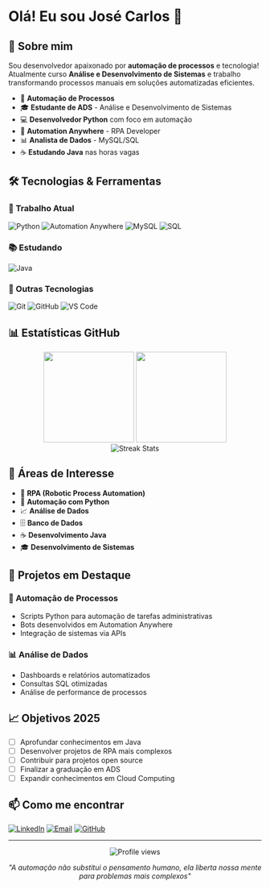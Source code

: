 # Olá! Eu sou José Carlos 👋

## 🚀 Sobre mim
Sou desenvolvedor apaixonado por **automação de processos** e tecnologia! Atualmente curso **Análise e Desenvolvimento de Sistemas** e trabalho transformando processos manuais em soluções automatizadas eficientes.

- 🔧 **Automação de Processos**
- 🎓 **Estudante de ADS** - Análise e Desenvolvimento de Sistemas
- 💻 **Desenvolvedor Python** com foco em automação
- 🤖 **Automation Anywhere** - RPA Developer
- 📊 **Analista de Dados** - MySQL/SQL
- ☕ **Estudando Java** nas horas vagas

## 🛠️ Tecnologias & Ferramentas

### 💼 Trabalho Atual
![Python](https://img.shields.io/badge/Python-3776AB?style=for-the-badge&logo=python&logoColor=white)
![Automation Anywhere](https://img.shields.io/badge/Automation_Anywhere-FF6600?style=for-the-badge&logo=automation-anywhere&logoColor=white)
![MySQL](https://img.shields.io/badge/MySQL-4479A1?style=for-the-badge&logo=mysql&logoColor=white)
![SQL](https://img.shields.io/badge/SQL-336791?style=for-the-badge&logo=postgresql&logoColor=white)

### 📚 Estudando
![Java](https://img.shields.io/badge/Java-ED8B00?style=for-the-badge&logo=java&logoColor=white)

### 🔧 Outras Tecnologias
![Git](https://img.shields.io/badge/Git-F05032?style=for-the-badge&logo=git&logoColor=white)
![GitHub](https://img.shields.io/badge/GitHub-181717?style=for-the-badge&logo=github&logoColor=white)
![VS Code](https://img.shields.io/badge/VS_Code-007ACC?style=for-the-badge&logo=visual-studio-code&logoColor=white)

## 📊 Estatísticas GitHub

<div align="center">
  <img height="180em" src="https://github-readme-stats.vercel.app/api?username=SEU_USUARIO&show_icons=true&theme=dracula&include_all_commits=true&count_private=true"/>
  <img height="180em" src="https://github-readme-stats.vercel.app/api/top-langs/?username=SEU_USUARIO&layout=compact&langs_count=7&theme=dracula"/>
</div>

<div align="center">
  <img src="https://github-readme-streak-stats.herokuapp.com/?user=SEU_USUARIO&theme=dracula" alt="Streak Stats"/>
</div>

## 🎯 Áreas de Interesse

- 🤖 **RPA (Robotic Process Automation)**
- 🐍 **Automação com Python**
- 📈 **Análise de Dados**
- 🗄️ **Banco de Dados**
- ☕ **Desenvolvimento Java**
- 🎓 **Desenvolvimento de Sistemas**

## 🚀 Projetos em Destaque

### 🤖 Automação de Processos
- Scripts Python para automação de tarefas administrativas
- Bots desenvolvidos em Automation Anywhere
- Integração de sistemas via APIs

### 📊 Análise de Dados
- Dashboards e relatórios automatizados
- Consultas SQL otimizadas
- Análise de performance de processos

## 📈 Objetivos 2025

- [ ] Aprofundar conhecimentos em Java
- [ ] Desenvolver projetos de RPA mais complexos
- [ ] Contribuir para projetos open source
- [ ] Finalizar a graduação em ADS
- [ ] Expandir conhecimentos em Cloud Computing

## 📫 Como me encontrar

[![LinkedIn](https://img.shields.io/badge/LinkedIn-0077B5?style=for-the-badge&logo=linkedin&logoColor=white)](www.linkedin.com/in/jgomes-teodoro)
[![Email](https://img.shields.io/badge/Email-D14836?style=for-the-badge&logo=gmail&logoColor=white)](mailto:teodoro2522@gmail.com)
[![GitHub](https://img.shields.io/badge/GitHub-181717?style=for-the-badge&logo=github&logoColor=white)](https://github.com/Teodorox)

---

<div align="center">
  <img src="https://komarev.com/ghpvc/?username=SEU_USUARIO&color=blue" alt="Profile views"/>
</div>

<div align="center">
  
  *"A automação não substitui o pensamento humano, ela liberta nossa mente para problemas mais complexos"*
  
</div>
